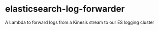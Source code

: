 # elasticsearch-log-forwarder
A Lambda to forward logs from a Kinesis stream to our ES logging cluster

